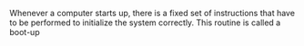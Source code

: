 Whenever a computer starts up, there is a fixed set of instructions that
have to be performed to initialize the system correctly. This routine is
called a boot-up
